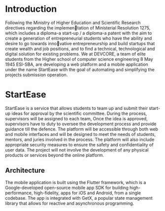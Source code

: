 # Introduction
Following the Ministry of Higher Education and Scientific Research directives regarding the implementation of Ministerial Resolution 1275, which includes a diploma-a start-up / a diploma-a patent with the
aim to create a generation of entrepreneurial students who have the ability and desire to go towards innovative entrepreneurship and build startups that create wealth and job positions, and to find a technical,
technological and digital solution for existing problems.
We at DEVCORE, a team of elite students from the Higher school of computer science engineering 8
May 1945 ESI-SBA, are developing a web platform and a mobile application under the name StartEase
with the goal of automating and simplifying the projects submission operation.

# StartEase

StartEase is a service that allows students to team up and submit their start-up ideas for approval by
the scientific committee. During the process, supervisors will be assigned to each team, Once the idea
is approved, supervisors have to duty to oversee the development process and provide guidance till the
defence. The platform will be accessible through both web and mobile interfaces and will be designed to
meet the needs of students, mentors, and juries involved in the process. The platform will also include
appropriate security measures to ensure the safety and confidentiality of user data. The project will not
involve the development of any physical products or services beyond the online platform.

## Architecture

The mobile application is built using the Flutter framework, which is a Google-developed open-source
mobile app SDK for building high-performance, high-fidelity, apps for iOS and Android, from a single
codebase. The app is integrated with GetX, a popular state management library that allows for reactive
and asynchronous programming.

